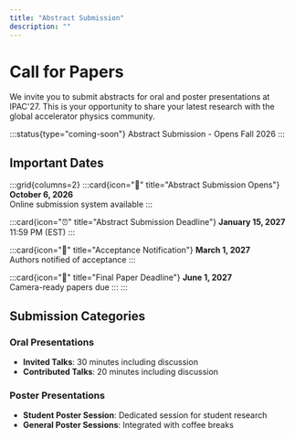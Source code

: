 ```yaml
---
title: "Abstract Submission"
description: ""
---
```


# Call for Papers

We invite you to submit abstracts for oral and poster presentations at IPAC'27. This is your opportunity to share your latest research with the global accelerator physics community.

:::status{type="coming-soon"}
Abstract Submission - Opens Fall 2026
:::

## Important Dates

:::grid{columns=2}
:::card{icon="📝" title="Abstract Submission Opens"}
**October 6, 2026**  
Online submission system available
:::

:::card{icon="⏰" title="Abstract Submission Deadline"}
**January 15, 2027**  
11:59 PM (EST)
:::

:::card{icon="📧" title="Acceptance Notification"}
**March 1, 2027**  
Authors notified of acceptance
:::

:::card{icon="📄" title="Final Paper Deadline"}
**June 1, 2027**  
Camera-ready papers due
:::
:::

## Submission Categories

### Oral Presentations
- **Invited Talks**: 30 minutes including discussion
- **Contributed Talks**: 20 minutes including discussion

### Poster Presentations
- **Student Poster Session**: Dedicated session for student research
- **General Poster Sessions**: Integrated with coffee breaks

